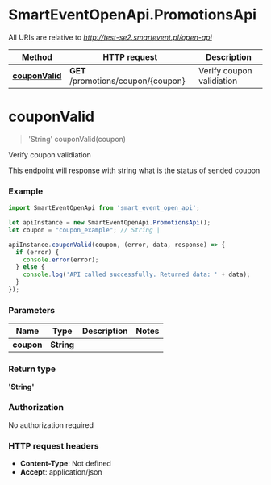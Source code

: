 # SmartEventOpenApi.PromotionsApi

All URIs are relative to *http://test-se2.smartevent.pl/open-api*

Method | HTTP request | Description
------------- | ------------- | -------------
[**couponValid**](PromotionsApi.md#couponValid) | **GET** /promotions/coupon/{coupon} | Verify coupon validiation

<a name="couponValid"></a>
# **couponValid**
> &#x27;String&#x27; couponValid(coupon)

Verify coupon validiation

This endpoint will response with string what is the status of sended coupon

### Example
```javascript
import SmartEventOpenApi from 'smart_event_open_api';

let apiInstance = new SmartEventOpenApi.PromotionsApi();
let coupon = "coupon_example"; // String | 

apiInstance.couponValid(coupon, (error, data, response) => {
  if (error) {
    console.error(error);
  } else {
    console.log('API called successfully. Returned data: ' + data);
  }
});
```

### Parameters

Name | Type | Description  | Notes
------------- | ------------- | ------------- | -------------
 **coupon** | **String**|  | 

### Return type

**&#x27;String&#x27;**

### Authorization

No authorization required

### HTTP request headers

 - **Content-Type**: Not defined
 - **Accept**: application/json

